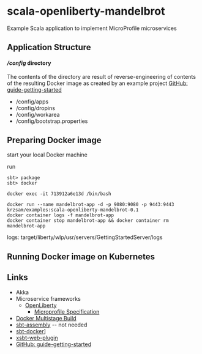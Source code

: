 # scala-openliberty-mandelbrot
Example Scala application to implement MicroProfile microservices

## Application Structure

#### */config* directory

The contents of the directory are result of reverse-engineering of contents of the resulting Docker image as created by an example project
[GitHub: guide-getting-started](https://github.com/OpenLiberty/guide-getting-started)

* /config/apps
* /config/dropins
* /config/workarea
* /config/bootstrap.properties

## Preparing Docker image

start your local Docker machine

run 
```
sbt> package
sbt> docker
```


```
docker exec -it 713912a6e13d /bin/bash

docker run --name mandelbrot-app -d -p 9080:9080 -p 9443:9443 krzsam/examples:scala-openliberty-mandelbrot-0.1
docker container logs -f mandelbrot-app 
docker container stop mandelbrot-app && docker container rm mandelbrot-app
```

logs: target/liberty/wlp/usr/servers/GettingStartedServer/logs

## Running Docker image on Kubernetes
 

## Links
* Akka
* Microservice frameworks
    * [OpenLiberty](https://openliberty.io/)
        * [Microprofile Specification](https://microprofile.io/)
* [Docker Multistage Build](https://docs.docker.com/develop/develop-images/multistage-build/)
* [sbt-assembly](https://github.com/sbt/sbt-assembly) -- not needed
* [sbt-docker](https://github.com/marcuslonnberg/sbt-docker)]
* [xsbt-web-plugin](https://github.com/earldouglas/xsbt-web-plugin)
* [GitHub: guide-getting-started](https://github.com/OpenLiberty/guide-getting-started)